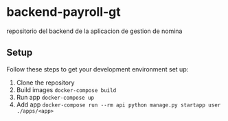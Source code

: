 # backend-payroll-gt
repositorio del backend de la aplicacion de gestion de nomina


## Setup

Follow these steps to get your development environment set up:

1. Clone the repository
2. Build images
    `docker-compose build`
3. Run app ` docker-compose up `
4. Add app ` docker-compose run --rm api python manage.py startapp user ./apps/<app> `